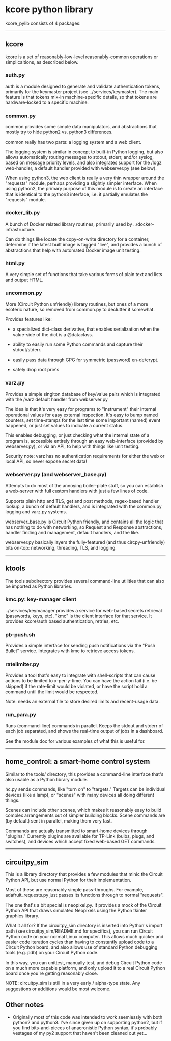 # kcore python library

kcore_pylib consists of 4 packages:

- - - 
## kcore

kcore is a set of reasonably-low-level reasonably-common operations or
simplicaitions, as described below.


### auth.py

auth is a module designed to generate and validate authentication tokens,
primarily for the keymaster project (see ../services/keymaster).  The main
feature is that tokens mix-in machine-specific details, so that tokens
are hardware-locked to a specific machine.


### common.py

common provides some simple data manipulators, and abstractions that mostly
try to hide python2 vs. python3 differences.

common really has two parts: a logging system and a web client.

The logging system is similar in concept to built-in Python logging, but also
allows automatically routing messages to stdout, stderr, and/or syslog, based
on message priority levels, and also integrates support for the /logz
web-handler, a default handler provided with webserver.py (see below).

When using python3, the web client is really a very thin wrapper around the
"requests" module, perhaps providing a slightly simpler interface.  When using
python2, the primary purpose of this module is to create an interface that is
identical to the python3 interface, i.e. it partially emulates the "requests"
module.


### docker_lib.py

A bunch of Docker related library routines, primarily used by
../docker-infrastructure.

Can do things like locate the copy-on-write directory for a container,
determine if the latest built image is tagged "live", and provides a bunch of
abstractions that help with automated Docker image unit testing.


### html.py

A very simple set of functions that take various forms of plain text and lists
and output HTML.


### uncommon.py

More (Circuit Python unfriendly) library routines, but ones of a more esoteric
nature, so removed from common.py to declutter it somewhat.

Provides features like:

  - a specialized dict-class derivative, that enables serialization when the
    value-side of the dict is a @dataclass.

  - ability to easily run some Python commands and capture their stdout/stderr.

  - easily pass data through GPG for symmetric (password) en-de/crypt.

  - safely drop root priv's


### varz.py

Provides a simple singlton database of key/value pairs which is integrated
with the /varz default handler from webserver.py

The idea is that it's very easy for programs to "instrument" their internal
operational values for easy external inspection.  It's easy to bump named
counters, set time-stamps for the last time some important (named) event
happened, or just set values to indicate a current status.

This enables debugging, or just checking what the internal state of a program
is, accessible entirely through an easy web-interface (provided by
webserver.py), or via an API, to help with things like unit testing.

Security note: varz has no authentication requirements for either the web or
local API, so never expose secret data!


### webserver.py (and webserver_base.py)

Attempts to do most of the annoying boiler-plate stuff, so you can establish a
web-server with full custom handlers with just a few lines of code.

Supports plain http and TLS, get and post methods, regex-based handler lookup,
a bunch of default handlers, and is integrated with the common.py logging and
varz.py systems.

webserver_base.py is Circuit Python friendly, and contains all the logic that
has nothing to do with networking, so Request and Response abstractions,
handler finding and management, default handlers, and the like.

webserver.py basically layers the fully-featured (and thus circpy-unfriendly)
bits on-top: networking, threading, TLS, and logging.


- - - 
## ktools

The tools subdirectory provides several command-line utilities that can also
be imported as Python libraries.


### kmc.py: key-manager client

../services/keymanager provides a service for web-based secrets retrieval
(passwords, keys, etc).  "kmc" is the client interface for that service.  It
provides kcore/auth based authentication, retries, etc.


### pb-push.sh

Provides a simple interface for sending push notifications via the "Push
Bullet" service.  Integrates with kmc to retrieve access tokens.


### ratelimiter.py

Provides a tool that's easy to integrate with shell-scripts that can cause
actions to be limited to x-per-y-time.  You can have the action fail (i.e. be
skipped) if the rate-limit would be violated, or have the script hold a
command until the limit would be respected.

Note: needs an external file to store desired limits and recent-usage data.


### run_para.py

Runs (command-line) commands in parallel.  Keeps the stdout and stderr of each
job separated, and shows the real-time output of jobs in a dashboard.

See the module doc for various examples of what this is useful for.


- - - 
## home_control: a smart-home control system

Similar to the tools/ directory, this provides a command-line interface that's
also usable as a Python library module.

hc.py sends commands, like "turn on" to "targets."  Targets can be individual
devices (like a lamp), or "scenes" with many devices all doing different
things.

Scenes can include other scenes, which makes it reasonably easy to build
complex arrangements out of simpler building blocks.  Scene commands are (by
default) sent in parallel, making them very fast.

Commands are actually transmitted to smart-home devices through "plugins."
Currently plugins are available for TP-Link (bulbs, plugs, and switches), and
devices which accept fixed web-based GET commands.


- - - 
## circuitpy_sim

This is a library directory that provides a few modules that minic the Circuit
Python API, but use normal Python for their implementation.

Most of these are reasonably simple pass-throughs.  For example,
adafruit_requests.py just passes its functions through to normal "requests".

The one that's a bit special is neopixel.py.  It provides a mock of the
Circuit Python API that draws simulated Neopixels using the Python tkinter
graphics library.

What it all for?  If the circuitpy_sim directory is inserted into Python's
import path (see circuitpy_sim/README.md for specifics), you can run Circuit
Python code on your normal Linux computer.  This allows much quicker and
easier code iteration cycles than having to constantly upload code to a
Circuit Python board, and also allows use of standard Python debugging tools
(e.g. pdb) on your Circuit Python code.

In this way, you can unittest, manually test, and debug Circuit Python code on
a much more capable platform, and only upload it to a real Circuit Python
board once you're getting reasonably close.

NOTE: circuitpy_sim is still in a very early / alpha-type state.  Any
suggestions or additions would be most welcome.


## Other notes

- Originally most of this code was intended to work seemlessly with both
  python2 and python3.  I've since given up on supporting python2, but if you
  find bits-and-pieces of anacronistic Python syntax, it's probably vestages
  of my py2 support that haven't been cleaned out yet...
